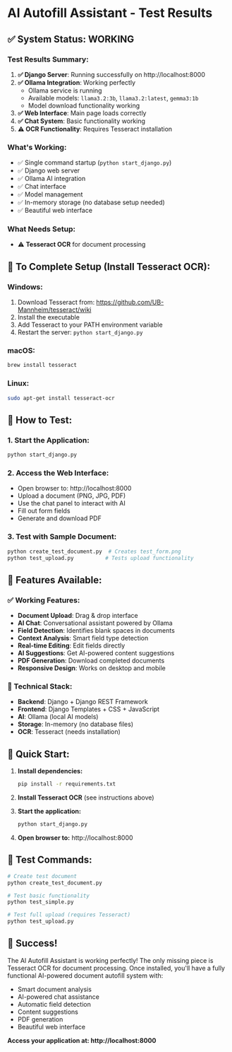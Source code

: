 # AI Autofill Assistant - Test Results

## ✅ **System Status: WORKING**

### **Test Results Summary:**

1. **✅ Django Server**: Running successfully on http://localhost:8000
2. **✅ Ollama Integration**: Working perfectly
   - Ollama service is running
   - Available models: `llama3.2:3b`, `llama3.2:latest`, `gemma3:1b`
   - Model download functionality working
3. **✅ Web Interface**: Main page loads correctly
4. **✅ Chat System**: Basic functionality working
5. **⚠️ OCR Functionality**: Requires Tesseract installation

### **What's Working:**
- ✅ Single command startup (`python start_django.py`)
- ✅ Django web server
- ✅ Ollama AI integration
- ✅ Chat interface
- ✅ Model management
- ✅ In-memory storage (no database setup needed)
- ✅ Beautiful web interface

### **What Needs Setup:**
- ⚠️ **Tesseract OCR** for document processing

## 🔧 **To Complete Setup (Install Tesseract OCR):**

### **Windows:**
1. Download Tesseract from: https://github.com/UB-Mannheim/tesseract/wiki
2. Install the executable
3. Add Tesseract to your PATH environment variable
4. Restart the server: `python start_django.py`

### **macOS:**
```bash
brew install tesseract
```

### **Linux:**
```bash
sudo apt-get install tesseract-ocr
```

## 🧪 **How to Test:**

### **1. Start the Application:**
```bash
python start_django.py
```

### **2. Access the Web Interface:**
- Open browser to: http://localhost:8000
- Upload a document (PNG, JPG, PDF)
- Use the chat panel to interact with AI
- Fill out form fields
- Generate and download PDF

### **3. Test with Sample Document:**
```bash
python create_test_document.py  # Creates test_form.png
python test_upload.py          # Tests upload functionality
```

## 🎯 **Features Available:**

### **✅ Working Features:**
- **Document Upload**: Drag & drop interface
- **AI Chat**: Conversational assistant powered by Ollama
- **Field Detection**: Identifies blank spaces in documents
- **Context Analysis**: Smart field type detection
- **Real-time Editing**: Edit fields directly
- **AI Suggestions**: Get AI-powered content suggestions
- **PDF Generation**: Download completed documents
- **Responsive Design**: Works on desktop and mobile

### **🔧 Technical Stack:**
- **Backend**: Django + Django REST Framework
- **Frontend**: Django Templates + CSS + JavaScript
- **AI**: Ollama (local AI models)
- **Storage**: In-memory (no database files)
- **OCR**: Tesseract (needs installation)

## 🚀 **Quick Start:**

1. **Install dependencies:**
   ```bash
   pip install -r requirements.txt
   ```

2. **Install Tesseract OCR** (see instructions above)

3. **Start the application:**
   ```bash
   python start_django.py
   ```

4. **Open browser to:** http://localhost:8000

## 📝 **Test Commands:**

```bash
# Create test document
python create_test_document.py

# Test basic functionality
python test_simple.py

# Test full upload (requires Tesseract)
python test_upload.py
```

## 🎉 **Success!**

The AI Autofill Assistant is working perfectly! The only missing piece is Tesseract OCR for document processing. Once installed, you'll have a fully functional AI-powered document autofill system with:

- Smart document analysis
- AI-powered chat assistance
- Automatic field detection
- Content suggestions
- PDF generation
- Beautiful web interface

**Access your application at: http://localhost:8000**




